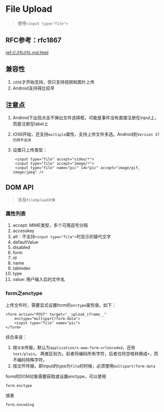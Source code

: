 # File Upload

> 使用`<input type="file">`

## RFC参考：rfc1867

<ref://./rfc/rfc.md.html>


## 兼容性

1. `iOS6`才开始支持，但只支持视频和图片上传
2. Android支持得比较早


## 注意点

1. Android下出现点击不弹出文件选择框，可能是事件没有直接注册在input上，而是注册在label上
2. iOS6开始，还支持`multiple`属性，支持上传文件多选。Android到`Version 37仍然不支持`
3. 设置只上传类型：

        <input type="file" accept="video/*"> 
        <input type="file" accept="image/*">
        <input type="file" name="pic" id="pic" accept="image/gif, image/jpeg" />


## DOM API

> 涉及`FileUpload对象`

### 属性列表

1. accept: MIME类型，多个可用逗号分隔
2. accesskey
3. alt：不支持`<input type="file">`时显示的替代文字
4. defaultValue
5. disabled
6. form
7. id
8. name
9. tabIndex
10. type
11. value: 用户输入后的文件名

### form之enctype

上传文件时，需要显式设置form的`enctype`属性值，如下：

    <form action="POST" target="__upload_iframe__"
        enctype="multipart/form-data">
        <input type="file" name="pic">
    </form>

综合来说：

1. 按`文本`传输，默认为`application/x-www-form-urlencoded`，还有`text/plain`。
    两者区别为，前者将编码所有字符，后者仅将空格转换成`+`，而不编码特殊字符。
2. 按文件传输，即input的type为`file`的时候，必须使用`multipart/form-data`

form的DOM对象需要获取或设置enctype，可以使用

    form.enctype

或者

    form.encoding



